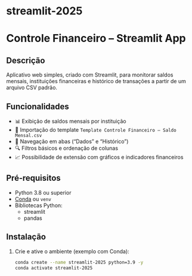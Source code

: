 # streamlit-2025
# Controle Financeiro – Streamlit App

## Descrição
Aplicativo web simples, criado com Streamlit, para monitorar saldos mensais, instituições financeiras e histórico de transações a partir de um arquivo CSV padrão.

## Funcionalidades
- 📊 Exibição de saldos mensais por instituição  
- 📂 Importação do template `Template Controle Financeiro – Saldo Mensal.csv`  
- 🔀 Navegação em abas (“Dados” e “Histórico”)  
- 🔍 Filtros básicos e ordenação de colunas  
- 📈 Possibilidade de extensão com gráficos e indicadores financeiros

## Pré‑requisitos
- Python 3.8 ou superior  
- [Conda](https://docs.conda.io) ou `venv`  
- Bibliotecas Python:  
  - streamlit  
  - pandas  

## Instalação
1. Crie e ative o ambiente (exemplo com Conda):
   ```bash
   conda create --name streamlit-2025 python=3.9 -y
   conda activate streamlit-2025
